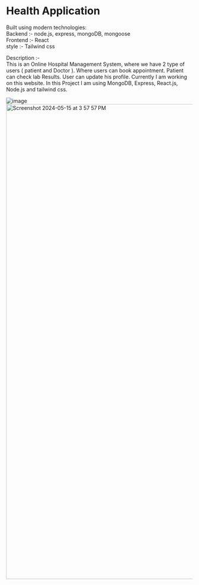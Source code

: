 # Health Application

Built using modern technologies:
<br>
Backend :- node.js, express, mongoDB, mongoose
<br>
Frontend :- React
<br>
style :- Tailwind css

Description :-
<br>
This is an Online Hospital Management System, where we have 2 type of users ( patient and Doctor ). Where users can book appointment. Patient can check lab Results. User can update his profile. Currently I am working on this website. In this Project I am using MongoDB, Express, React.js, Node.js and tailwind css.

![image](https://github.com/chirag412vijayvergiya/Health/assets/111374446/ef3a71f7-3f06-47cb-87ee-06bc492ed256)
<img width="1280" alt="Screenshot 2024-05-15 at 3 57 57 PM" src="https://github.com/chirag412vijayvergiya/Health/assets/111374446/59c521e8-92f5-4331-8896-a52872202d96">
